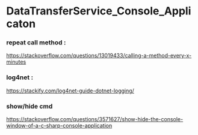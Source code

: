 # DataTransferService_Console_Applicaton

### repeat call method : 
https://stackoverflow.com/questions/13019433/calling-a-method-every-x-minutes


### log4net : 
https://stackify.com/log4net-guide-dotnet-logging/


### show/hide cmd  
https://stackoverflow.com/questions/3571627/show-hide-the-console-window-of-a-c-sharp-console-application 

